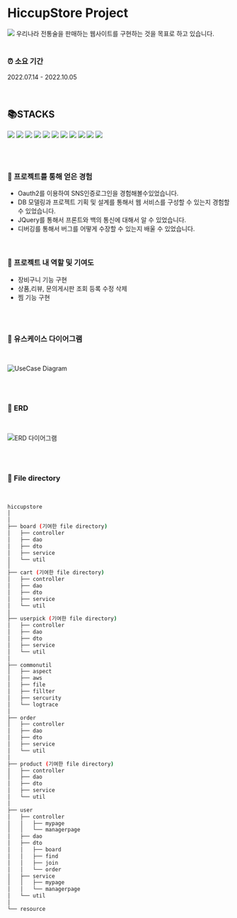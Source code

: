 # HiccupStore Project

<img src="https://user-images.githubusercontent.com/91558193/195794514-d6f2a6c3-ab52-45f0-9842-5cdd57f8a140.png">
우리나라 전통술을 판매하는 웹사이트를 구현하는 것을 목표로 하고 있습니다.

<br/>
<br/>

### ⏰ 소요 기간
2022.07.14 - 2022.10.05

<br/>

## 📚STACKS
<img src="https://img.shields.io/badge/spring boot-6DB33F?style=flat-square&logo=Spring Boot&logoColor=white"/> <img src="https://img.shields.io/badge/spring security-6DB33F?style=flat-square&logo=Spring Security&logoColor=white"/> <img src="https://img.shields.io/badge/Java-FF160B?style=flat-square&logo=Java&logoColor=white"/> <img src="https://img.shields.io/badge/JavaScript-F7DF1E?style=flat-square&logo=JavaScript&logoColor=white"/> <img src="https://img.shields.io/badge/Oauth2-304CB2?style=flat-square&logo=Oauth2&logoColor=white"/>  <img src="https://img.shields.io/badge/MySQL-4479A1?style=flat-square&logo=MySQL&logoColor=white"/> <img src="https://img.shields.io/badge/Git-F05032?style=flat-square&logo=Git&logoColor=white"/> <img src="https://img.shields.io/badge/Git hub-181717?style=flat-square&logo=GitHub&logoColor=white"/>  <img src="https://img.shields.io/badge/HTML5-E34F26?style=flat-square&logo=HTML5&logoColor=white"/> <img src="https://img.shields.io/badge/CSS3-1572B6?style=flat-square&logo=CSS3&logoColor=white"/> <img src="https://img.shields.io/badge/Thymeleaf-005F0F?style=flat-square&logo=Thymeleaf&logoColor=white"/>

<br/>
<br/>

### 📜 프로젝트를 통해 얻은 경험
- Oauth2를 이용하여 SNS인증로그인을 경험해볼수있었습니다.<br/>
- DB 모델링과 프로젝트 기획 및 설계를 통해서 웹 서비스를 구성할 수 있는지 경험할 수 있었습니다.<br/>
- JQuery를 통해서 프론트와 백의 통신에 대해서 알 수 있었습니다.
- 디버깅를 통해서 버그를 어떻게 수장할 수 있는지 배울 수 있었습니다.

<br/>


### 🏅 프로젝트 내 역할 및 기여도
 - 장비구니 기능 구현
 - 상품,리뷰, 문의게시판 조회 등록 수정 삭제
 - 찜 기능 구현

<br/>
<br/>

### 📃 유스케이스 다이어그램

<br/>

![UseCase Diagram](https://user-images.githubusercontent.com/91558193/195800975-3543f094-46a4-4001-a26f-9979dc627e87.png)


<br/>
<br/>

### 📃 ERD

<br/>

![ERD 다이어그램](https://user-images.githubusercontent.com/91558193/195801462-799b3c7a-ce69-4b80-8ea1-ef778e05aab8.png)


<br/>
<br/>

### 📁 File directory

<br/>

```bash
hiccupstore
│  
│  
├── board (기여한 file directory)
│   ├── controller
│   ├── dao
│   ├── dto
│   ├── service
│   └── util
│
├── cart (기여한 file directory)
│   ├── controller
│   ├── dao
│   ├── dto
│   ├── service
│   └── util
│
├── userpick (기여한 file directory)
│   ├── controller
│   ├── dao
│   ├── dto
│   ├── service
│   └── util
│
├── commonutil 
│   ├── aspect
│   ├── aws
│   ├── file
│   ├── fillter
│   ├── sercurity
│   └── logtrace
│
├── order
│   ├── controller
│   ├── dao
│   ├── dto
│   ├── service
│   └── util
│
├── product (기여한 file directory)
│   ├── controller
│   ├── dao
│   ├── dto
│   ├── service
│   └── util
│
├── user 
│   ├── controller
│   │   ├── mypage
│   │   └── managerpage
│   ├── dao
│   ├── dto
│   │   ├── board
│   │   ├── find
│   │   ├── join
│   │   └── order
│   ├── service
│   │   ├── mypage
│   │   └── managerpage
│   └── util
│  
└── resource
``` 
